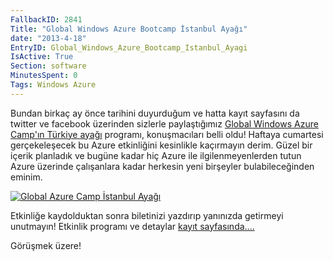 ```yaml
---
FallbackID: 2841
Title: "Global Windows Azure Bootcamp İstanbul Ayağı"
date: "2013-4-18"
EntryID: Global_Windows_Azure_Bootcamp_Istanbul_Ayagi
IsActive: True
Section: software
MinutesSpent: 0
Tags: Windows Azure
---
```

Bundan birkaç ay önce tarihini duyurduğum ve hatta kayıt sayfasını da
twitter ve facebook üzerinden sizlerle paylaştığımız [Global Windows
Azure Camp'ın Türkiye
ayağı](http://azurebootcampturkiye-daron.eventbrite.com/) programı,
konuşmacıları belli oldu! Haftaya cumartesi gerçekeleşecek bu Azure
etkinliğini kesinlikle kaçırmayın derim. Güzel bir içerik planladık ve
bugüne kadar hiç Azure ile ilgilenmeyenlerden tutun Azure üzerinde
çalışanlara kadar herkesin yeni birşeyler bulabileceğinden eminim.

[![Global Azure Camp İstanbul
Ayağı](media/Global_Windows_Azure_Bootcamp_Istanbul_Ayagi/azure.jpg)](http://azurebootcampturkiye-daron.eventbrite.com/)

Etkinliğe kaydolduktan sonra biletinizi yazdırıp yanınızda getirmeyi
unutmayın! Etkinlik programı ve detaylar [kayıt
sayfasında....](http://azurebootcampturkiye-daron.eventbrite.com/)

Görüşmek üzere!


